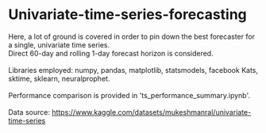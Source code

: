 # Univariate-time-series-forecasting
Here, a lot of ground is covered in order to pin down the best forecaster for a single, univariate time series.<br>
Direct 60-day and rolling 1-day forecast horizon is considered.<br> 
<br>
Libraries employed: numpy, pandas, matplotlib, statsmodels, facebook Kats, sktime, sklearn, neuralprophet.<br>
<br>
Performance comparison is provided in 'ts_performance_summary.ipynb'.<br>
<br>
Data source: https://www.kaggle.com/datasets/mukeshmanral/univariate-time-series
